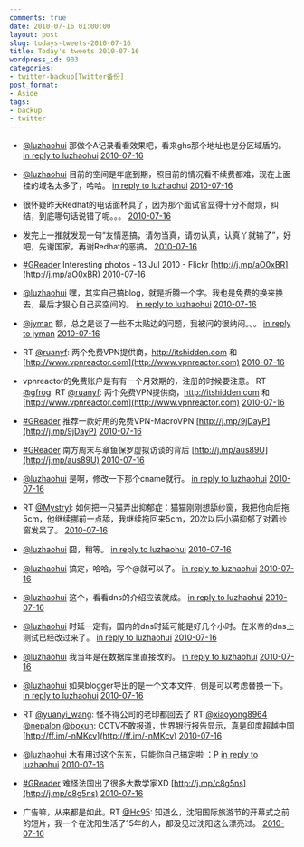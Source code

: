 ```yaml
---
comments: true
date: 2010-07-16 01:00:00
layout: post
slug: todays-tweets-2010-07-16
title: Today's tweets 2010-07-16
wordpress_id: 903
categories:
- twitter-backup[Twitter备份]
post_format:
- Aside
tags:
- backup
- twitter
---
```





  * [@luzhaohui](http://twitter.com/luzhaohui) 那做个A记录看看效果吧，看来ghs那个地址也是分区域盾的。 [in reply to luzhaohui](http://twitter.com/luzhaohui/statuses/18640870723) [2010-07-16](http://twitter.com/gfrog/statuses/18642351533)





  * [@luzhaohui](http://twitter.com/luzhaohui) 目前的空间是年底到期，照目前的情况看不续费都难，现在上面挂的域名太多了，哈哈。 [in reply to luzhaohui](http://twitter.com/luzhaohui/statuses/18642985982) [2010-07-16](http://twitter.com/gfrog/statuses/18643177034)





  * 很怀疑昨天Redhat的电话面杯具了，因为那个面试官显得十分不耐烦，纠结，到底哪句话说错了呢。。。 [2010-07-16](http://twitter.com/gfrog/statuses/18644575865)





  * 发完上一推就发现一句“友情恶搞，请勿当真，请勿认真，认真丫就输了”，好吧，先谢国家，再谢Redhat的恶搞。 [2010-07-16](http://twitter.com/gfrog/statuses/18644715808)





  * [#GReader](http://search.twitter.com/search?q=%23GReader) Interesting photos - 13 Jul 2010 - Flickr [http://j.mp/aO0xBR](http://j.mp/aO0xBR) [2010-07-16](http://twitter.com/gfrog/statuses/18644757759)





  * [@luzhaohui](http://twitter.com/luzhaohui) 嘿，其实自己搞blog，就是折腾一个字。我也是免费的换来换去，最后才狠心自己买空间的。 [in reply to luzhaohui](http://twitter.com/luzhaohui/statuses/18645002663) [2010-07-16](http://twitter.com/gfrog/statuses/18645177013)





  * [@jyman](http://twitter.com/jyman) 额，总之是谈了一些不太贴边的问题，我被问的很纳闷。。。 [in reply to jyman](http://twitter.com/jyman/statuses/18644985089) [2010-07-16](http://twitter.com/gfrog/statuses/18645228503)





  * RT [@ruanyf](http://twitter.com/ruanyf): 两个免费VPN提供商，http://itshidden.com 和 [http://www.vpnreactor.com](http://www.vpnreactor.com) [2010-07-16](http://twitter.com/gfrog/statuses/18645709210)





  * vpnreactor的免费账户是有有一个月效期的，注册的时候要注意。 RT [@gfrog](http://twitter.com/gfrog): RT [@ruanyf](http://twitter.com/ruanyf): 两个免费VPN提供商，http://itshidden.com 和 [http://www.vpnreactor.com](http://www.vpnreactor.com) [2010-07-16](http://twitter.com/gfrog/statuses/18646063577)





  * [#GReader](http://search.twitter.com/search?q=%23GReader) 推荐一款好用的免费VPN-MacroVPN [http://j.mp/9jDayP](http://j.mp/9jDayP) [2010-07-16](http://twitter.com/gfrog/statuses/18646887530)





  * [#GReader](http://search.twitter.com/search?q=%23GReader) 南方周末与章鱼保罗虚拟访谈的背后 [http://j.mp/aus89U](http://j.mp/aus89U) [2010-07-16](http://twitter.com/gfrog/statuses/18647155920)





  * [@luzhaohui](http://twitter.com/luzhaohui) 是啊，修改一下那个cname就行。 [in reply to luzhaohui](http://twitter.com/luzhaohui/statuses/18652699000) [2010-07-16](http://twitter.com/gfrog/statuses/18653019606)





  * RT [@Mystryl](http://twitter.com/Mystryl): 如何把一只猫弄出抑郁症：猫猫刚刚想舔纱窗，我把他向后拖5cm，他继续挪前一点舔，我继续拖回来5cm，20次以后小猫抑郁了对着纱窗发呆了。 [2010-07-16](http://twitter.com/gfrog/statuses/18653060513)





  * [@luzhaohui](http://twitter.com/luzhaohui) 囧，稍等。 [in reply to luzhaohui](http://twitter.com/luzhaohui/statuses/18653134930) [2010-07-16](http://twitter.com/gfrog/statuses/18653191227)





  * [@luzhaohui](http://twitter.com/luzhaohui) 搞定，哈哈，写个@就可以了。 [in reply to luzhaohui](http://twitter.com/luzhaohui/statuses/18653134930) [2010-07-16](http://twitter.com/gfrog/statuses/18653677214)





  * [@luzhaohui](http://twitter.com/luzhaohui) 这个，看看dns的介绍应该就成。 [in reply to luzhaohui](http://twitter.com/luzhaohui/statuses/18653808540) [2010-07-16](http://twitter.com/gfrog/statuses/18653969854)





  * [@luzhaohui](http://twitter.com/luzhaohui) 时延一定有，国内的dns时延可能是好几个小时。在米帝的dns上测试已经改过来了。 [in reply to luzhaohui](http://twitter.com/luzhaohui/statuses/18653943049) [2010-07-16](http://twitter.com/gfrog/statuses/18654013789)





  * [@luzhaohui](http://twitter.com/luzhaohui) 我当年是在数据库里直接改的。 [in reply to luzhaohui](http://twitter.com/luzhaohui/statuses/18657976387) [2010-07-16](http://twitter.com/gfrog/statuses/18662011866)





  * [@luzhaohui](http://twitter.com/luzhaohui) 如果blogger导出的是一个文本文件，倒是可以考虑替换一下。 [in reply to luzhaohui](http://twitter.com/luzhaohui/statuses/18659004335) [2010-07-16](http://twitter.com/gfrog/statuses/18662415999)





  * RT [@yuanyi_wang](http://twitter.com/yuanyi_wang): 怪不得公司的老印都回去了 RT [@xiaoyong8964](http://twitter.com/xiaoyong8964) [@nepalon](http://twitter.com/nepalon) [@boxun](http://twitter.com/boxun): CCTV不敢报道，世界银行报告显示，真是印度超越中国 [http://ff.im/-nMKcv](http://ff.im/-nMKcv) [2010-07-16](http://twitter.com/gfrog/statuses/18663704890)





  * [@luzhaohui](http://twitter.com/luzhaohui) 木有用过这个东东，只能你自己搞定啦 ：P [in reply to luzhaohui](http://twitter.com/luzhaohui/statuses/18663063039) [2010-07-16](http://twitter.com/gfrog/statuses/18663736497)





  * [#GReader](http://search.twitter.com/search?q=%23GReader) 难怪法国出了很多大数学家XD [http://j.mp/c8g5ns](http://j.mp/c8g5ns) [2010-07-16](http://twitter.com/gfrog/statuses/18663788564)





  * 广告嘛，从来都是如此。RT [@Hc95](http://twitter.com/Hc95): 知道么，沈阳国际旅游节的开幕式之前的短片，我一个在沈阳生活了15年的人，都没见过沈阳这么漂亮过。 [2010-07-16](http://twitter.com/gfrog/statuses/18683556890)




